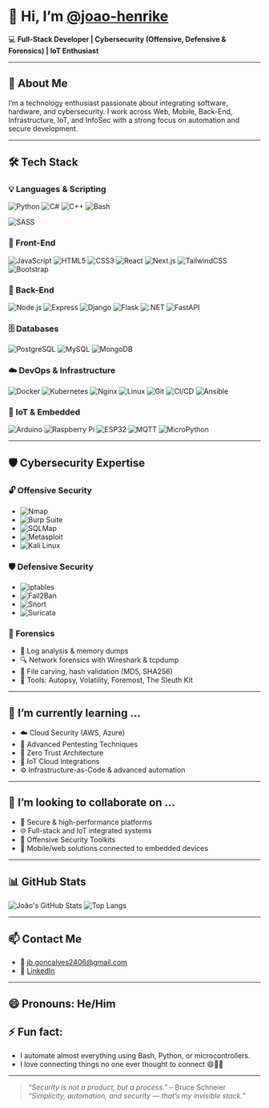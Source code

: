 # 👋 Hi, I’m [@joao-henrike](https://github.com/joao-henrike)  
💻 **Full-Stack Developer | Cybersecurity (Offensive, Defensive & Forensics) | IoT Enthusiast**

---

## 🧠 About Me
I’m a technology enthusiast passionate about integrating software, hardware, and cybersecurity. I work across Web, Mobile, Back-End, Infrastructure, IoT, and InfoSec with a strong focus on automation and secure development.

---

## 🛠️ Tech Stack

### 💡 Languages & Scripting
![Python](https://img.shields.io/badge/-Python-3776AB?style=flat&logo=python&logoColor=white)
![C#](https://img.shields.io/badge/-C%23-239120?style=flat&logo=c-sharp&logoColor=white)
![C++](https://img.shields.io/badge/-C++-00599C?style=flat&logo=c%2B%2B&logoColor=white)
![Bash](https://img.shields.io/badge/-Bash-4EAA25?style=flat&logo=gnubash&logoColor=white)

![SASS](https://img.shields.io/badge/-SASS-CC6699?style=flat&logo=sass&logoColor=white)

### 🎨 Front-End
![JavaScript](https://img.shields.io/badge/-JavaScript-F7DF1E?style=flat&logo=javascript&logoColor=black)
![HTML5](https://img.shields.io/badge/-HTML5-E34F26?style=flat&logo=html5&logoColor=white)
![CSS3](https://img.shields.io/badge/-CSS3-1572B6?style=flat&logo=css3&logoColor=white)
![React](https://img.shields.io/badge/-React-61DAFB?style=flat&logo=react&logoColor=black)
![Next.js](https://img.shields.io/badge/-Next.js-000000?style=flat&logo=next.js)
![TailwindCSS](https://img.shields.io/badge/-TailwindCSS-38B2AC?style=flat&logo=tailwind-css&logoColor=white)
![Bootstrap](https://img.shields.io/badge/-Bootstrap-7952B3?style=flat&logo=bootstrap&logoColor=white)

### 🧩 Back-End
![Node.js](https://img.shields.io/badge/-Node.js-339933?style=flat&logo=node.js&logoColor=white)
![Express](https://img.shields.io/badge/-Express-000000?style=flat&logo=express&logoColor=white)
![Django](https://img.shields.io/badge/-Django-092E20?style=flat&logo=django&logoColor=white)
![Flask](https://img.shields.io/badge/-Flask-000000?style=flat&logo=flask&logoColor=white)
![.NET](https://img.shields.io/badge/-.NET-512BD4?style=flat&logo=dotnet&logoColor=white)
![FastAPI](https://img.shields.io/badge/-FastAPI-009688?style=flat&logo=fastapi&logoColor=white)

### 🗄️ Databases
![PostgreSQL](https://img.shields.io/badge/-PostgreSQL-4169E1?style=flat&logo=postgresql&logoColor=white)
![MySQL](https://img.shields.io/badge/-MySQL-4479A1?style=flat&logo=mysql&logoColor=white)
![MongoDB](https://img.shields.io/badge/-MongoDB-47A248?style=flat&logo=mongodb&logoColor=white)

### ☁️ DevOps & Infrastructure
![Docker](https://img.shields.io/badge/-Docker-2496ED?style=flat&logo=docker&logoColor=white)
![Kubernetes](https://img.shields.io/badge/-Kubernetes-326CE5?style=flat&logo=kubernetes&logoColor=white)
![Nginx](https://img.shields.io/badge/-Nginx-009639?style=flat&logo=nginx&logoColor=white)
![Linux](https://img.shields.io/badge/-Linux-FCC624?style=flat&logo=linux&logoColor=black)
![Git](https://img.shields.io/badge/-Git-F05032?style=flat&logo=git&logoColor=white)
![CI/CD](https://img.shields.io/badge/-CI/CD-0A0A0A?style=flat&logo=githubactions&logoColor=white)
![Ansible](https://img.shields.io/badge/-Ansible-EE0000?style=flat&logo=ansible&logoColor=white)

### 🔌 IoT & Embedded
![Arduino](https://img.shields.io/badge/-Arduino-00979D?style=flat&logo=arduino&logoColor=white)
![Raspberry Pi](https://img.shields.io/badge/-RaspberryPi-A22846?style=flat&logo=raspberrypi&logoColor=white)
![ESP32](https://img.shields.io/badge/-ESP32-000000?style=flat&logo=espressif&logoColor=white)
![MQTT](https://img.shields.io/badge/-MQTT-660066?style=flat&logo=eclipse-mosquitto&logoColor=white)
![MicroPython](https://img.shields.io/badge/-MicroPython-222222?style=flat&logo=python&logoColor=white)

---

## 🛡️ Cybersecurity Expertise

### 🔓 Offensive Security
- ![Nmap](https://img.shields.io/badge/-Nmap-5A5A5A?style=flat)
- ![Burp Suite](https://img.shields.io/badge/-Burp_Suite-FE7A16?style=flat&logo=burp-suite&logoColor=white)
- ![SQLMap](https://img.shields.io/badge/-SQLMap-black?style=flat)
- ![Metasploit](https://img.shields.io/badge/-Metasploit-00549D?style=flat)
- ![Kali Linux](https://img.shields.io/badge/-Kali_Linux-557C94?style=flat&logo=kalilinux&logoColor=white)

### 🛡️ Defensive Security
- ![iptables](https://img.shields.io/badge/-iptables-333333?style=flat)
- ![Fail2Ban](https://img.shields.io/badge/-Fail2Ban-DD0F0F?style=flat)
- ![Snort](https://img.shields.io/badge/-Snort-FF3366?style=flat)
- ![Suricata](https://img.shields.io/badge/-Suricata-DB3A00?style=flat)

### 🧪 Forensics
- 🧬 Log analysis & memory dumps  
- 🔍 Network forensics with Wireshark & tcpdump  
- 💽 File carving, hash validation (MD5, SHA256)  
- 🧰 Tools: Autopsy, Volatility, Foremost, The Sleuth Kit

---

## 🌱 I’m currently learning ...
- ☁️ Cloud Security (AWS, Azure)
- 🔐 Advanced Pentesting Techniques
- 🧠 Zero Trust Architecture
- 🛜 IoT Cloud Integrations
- ⚙️ Infrastructure-as-Code & advanced automation

---

## 💞️ I’m looking to collaborate on ...
- 🔐 Secure & high-performance platforms
- 🌐 Full-stack and IoT integrated systems
- 🛜 Offensive Security Toolkits
- 📲 Mobile/web solutions connected to embedded devices

---

## 📊 GitHub Stats
![João's GitHub Stats](https://github-readme-stats.vercel.app/api?username=joao-henrike&show_icons=true&theme=radical)
![Top Langs](https://github-readme-stats.vercel.app/api/top-langs/?username=joao-henrike&layout=compact&theme=radical)

---

## 📫 Contact Me
- 📧 [jb.goncalves2406@gmail.com](mailto:jb.goncalves2406@gmail.com)
- 💼 [LinkedIn](https://www.linkedin.com/in/joao-henrique-p/)

---

## 😄 Pronouns: He/Him  
## ⚡ Fun fact:
- I automate almost everything using Bash, Python, or microcontrollers.  
- I love connecting things no one ever thought to connect 😄🔌🌐

---

> _“Security is not a product, but a process.”_ – Bruce Schneier  
> _“Simplicity, automation, and security — that’s my invisible stack.”_

